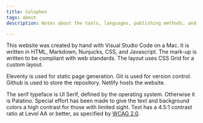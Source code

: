 ```yaml
---
title: Colophon
tags: about
description: Notes about the tools, languages, publishing methods, and assets used in the production of this website. 

---
```

This website was created by hand with Visual Studio Code on a Mac. It is written in HTML, Markdown, Nunjucks, CSS, and Javascript. The mark-up is written to be compliant with web standards. The layout uses CSS Grid for a custom layout. 
 
 Eleventy is used for static page generation. Git is used for version control. Github is used to store the repository. Netlify hosts the website.

 The serif typeface is UI Serif, defined by the operating system. Otherwise it is Palatino. Special effort has been made to give the text and background colors a high contrast for those with limited sight. Text has a 4.5:1 contrast ratio at Level AA or better, as specified by <a href="https://www.w3.org/TR/WCAG20/" rel="noopener">WCAG 2.0</a>. 
